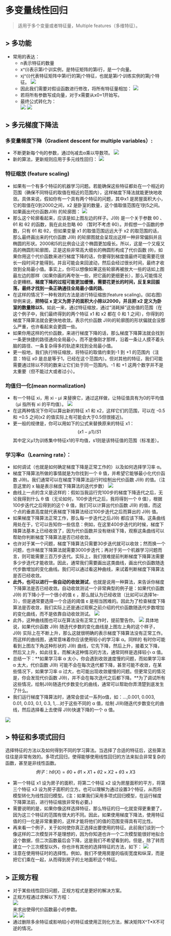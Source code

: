 # 多变量线性回归

> 适用于多个变量或者特征量，Multiple features（多维特征）。

## > 多功能
- 常用的表达：
    - n表示特征的数量
    - x^(i)表示第i个训实例，是特征矩阵的第i行，是一个向量。
    - xj^(i)代表特征矩阵中第i行的第j个特征，也就是第i个训练实例的第j个特征。
    ![](./pic/5-1.png)
    - 因此我们需要对假设函数进行修改，将所有特征量相加：
    ![](./pic/5-2.png)
    - 若将所有参数写成向量，对于x需要从x0=1开始写。
    - 最终公式转化为：<br>
    ![](./pic/5-3.png)
    ![](./pic/5-4.png)

## > 多元梯度下降法

### 多变量梯度下降（Gradient descent for multiple variables）:
- 不断更新每个θj的参数，通过θj减去α乘以导数项。
 ![](./pic/5-5.png)
- 新的算法，更新规则应用于多元线性回归：
 ![](./pic/5-6.png)

### 特征缩放 (feature scaling)
- 如果有一个有多个特征的机器学习问题。若能确保这些特征都处在一个相近的范围（确保不同特征的取值在相近的范围内），这样梯度下降法就能更快地收敛。具体来说，假如你有一个具有两个特征的问题，其中x1 是房屋面积大小，它的取值在0到2000之间，x2 是卧室的数量，这个值取值范围在1到5之间。如果画出代价函数J(θ) 的轮廓图：
![](./pic/5-7.png)
- 那么这个轮廓看起来，应该是如上图左边的样子。J(θ) 是一个关于参数 θ0 、θ1 和 θ2 的函数，我在此处忽略 θ0 （暂时不考虑 θ0）。并假想一个函数的参数，只有 θ1 和 θ2，但如果变量 x1 的取值范围远远大于 x2 的取范围的话，那么最终画出来的代价函数 J(θ) 的轮廓图就会呈现出这样一种非常偏斜并且椭圆的形状。2000和5的比例会让这个椭圆更加瘦长。所以，这是一个又瘦又高的椭圆形轮廓图，正是这些非常高大细长的椭圆形构成了代价函数 (θ)，如果你用这个代价函数来进行梯度下降的话，你要得到梯度值最终可能需要花很长一段时间才能得到。并且可能会来回波动，然后会经过很长时间，最终才收敛到全局最小值。事实上，你可以想像如果这些轮廓再被放大一些的话如上图最左边的那样（如果你画的再夸张一些，把它画的更细更长），那么可能情况会更糟糕。**梯度下降的过程可能更加缓慢，需要花更长的时间，反复来回振荡，最终才找到一条正确通往全局最小值的路**。
- 在这样的情况下一种有效的方法是进行特征缩放(feature scaling)。(如右图)举例来说，**把特征 x 定义为房子的面积大小除以2000，并且把 x2 定义为卧室的数量除以5**。如此一来，通过特征缩放，通过“消耗掉”这些值的范围（在这个例子中，我们最终得到的两个特征 x1 和 x2 都在 0 和 1 之间），你得到的梯度下降算法就会更快地收敛。表示代价函数 J(θ)的轮廓图的形状偏就会没那么严重，也许看起来会更圆一些。
- 如果你用这样的代价函数，来进行梯度下降的话，那么梯度下降算法就会找到一条更快捷的路径通向全局最小，而不是像刚才那样，沿着一条让人摸不着头脑的路径、一条复杂得多的轨迹来找到全局最小值。
- 更一般地，我们执行特征缩放，将特征的取值约束到-1 到 +1 的范围内（注意：特征 x0 是总是等于1，已经在这个范围内）。但对其他的特征，我们可能需要通过除以不同的数来让它们处于同一范围内。-1 和 +1 这两个数字并不是太重要（但不能过大或者过小）。

### 均值归一化(mean normalization)
- 有一个特征 xi，用 xi - μi 来替换它，通过这样做，让特征值具有为0的平均值（μi 指所有 xi 的平均值）。
![](./pic/5-8.png)
- 在这两种情况下你可以算出新的特征 x1 和 x2，这样它们的范围，可以在 -0.5 和 +0.5 之间(x2 的值实际上有可能会大于0.5但很接近)。
- 更一般的规律是，你可以用如下的公式来替换原来的特征 x1：
 $$
 (x1 - μ1)/S1
 $$
其中定义μ1为训练集中特征x1的平均值，s1则是该特征值的范围（标准差）。

### 学习率α（Learning rate）：
- 如何调试（也就是如何确定梯度下降是正常工作的）以及如何选择学习率 α。
- 梯度下降算法所做的事情就是为你找到一个 θ 值，并希望它能够最小化代价函数 J(θ)。我们通常可以在梯度下降算法运行时绘制出代价函数 J(θ) 的值。（注意这里的 x 轴是表示梯度下降算法的迭代步数）
![](./pic/5-9.png)
- 曲线上一点的含义是这样的：假如当我运行完100步的梯度下降迭代之后，无论我得到什么 θ 值（无论如何，100步迭代之后，我将得到一个 θ 值），根据100步迭代之后得到的这个 θ 值，我们可以计算出代价函数 J(θ) 的值，而这个点的垂直高度就代表梯度下降算法经过100步迭代之后而算出的 J(θ) 值。
- 如果梯度下降算法正常工作，那么每一步迭代之后J(θ) 都应该下降。这条曲线用处在于，它可以告知你一些信息：例如，在这里400步迭代的时候，梯度下降算法基本上已经收敛了，因为代价函数并没有继续下降，观察这条曲线可以帮助你判断梯度下降算法是否已经收敛。
- 也许对于某一个问题，梯度下降算法只需要30步迭代就可以收敛；然而换一个问题，也许梯度下降算法就需要3000步迭代；再对于另一个机器学习问题而言，则可能需要三百万步迭代。实际上，我们很难提前判断梯度下降算法需要多少步迭代才能收敛。因此，通常我们需要画出这类曲线，画出代价函数随迭代步数增加的变化曲线。我们可以通过看这种曲线，来试着判断梯度下降算法是否已经收敛。
- **此外，也可以进行一些自动的收敛测试**，也就是说用一种算法，来告诉你梯度下降算法是否已经收敛。自动收敛测试一个非常典型的例子是：如果代价函数 J(θ) 的下降小于一个很小的值 ε ，那么就认为已经收敛（比如可以选择1e-3），但是通常要选择一个合适的阈值 ε 是相当困难的。因此为了检查梯度下降算法是否收敛，我们实际上还是通过观察之前介绍的代价函数随迭代步数增加的变化曲线，而不是依靠自动收敛测试。
![](./pic/5-10.png)
- 此外，这种曲线图也可以在算法没有正常工作时，提前警告你。
![](./pic/5-11.png)
具体地说，如果代价函数 J(θ) 随迭代步数的变化曲线是上图左上角的这个样子，J(θ) 实际上在不断上升，那么这就很明确的表示梯度下降算法没有正常工作。而这样的曲线图，通常意味着你应该使用较小的学习率 α。同样的 有时你可能看到上图左下角这种形状的 J(θ) 曲线，它先下降，然后上升，接着又下降，然后又上升，如此往复。而解决这种情况的方法，通常同样是选择较小 α 值。
- 总结一下：**如果学习率 α 太小，你会遇到收敛速度慢的问题，而如果学习率 α 太大，代价函数 J(θ) 可能不会在每次迭代都下降，甚至可能不收敛，在某些情况下，如果学习率 α 过大，也可能出现收敛缓慢的问题。但更常见的情况是，你会发现代价函数 J(θ)，并不会在每次迭代之后都下降。**为了调试所有这些情况，绘制J(θ)随迭代步数变化的曲线，通常可以帮助你弄清楚到底发生了什么。
- 我们运行梯度下降算法时，通常会尝试一系列α值，如：…,0.001, 0.003, 0.01, 0.03, 0.1, 0.3, 1,…对于这些不同的 α 值，绘制 J(θ)随迭代步数变化的曲线，然后选择看上去使得 J(θ)快速下降的一个 α 值。

![](./pic/5-12.png)

## > 特征和多项式回归
选择特征的方法以及如何得到不同的学习算法。当选择了合适的特征后，这些算法往往是非常有效的。多项式回归，使得能够使用线性回归的方法来拟合非常复杂的函数，甚至是非线性函数。
$$
例子：hθ(X) = θ0 +θ1 × X1+ θ2 × X2 + θ3 × X3
$$

- 第一个特征 x1 设为房子的面积，将第二个特征 x2 设为房屋面积的平方，将第三个特征 x3 设为房子面积的立方。也可以理解为通过设置3个特征，从而将模型转化为线性回归模型。(注：如果我们采用多项式回归模型，在运行梯度下降算法前，进行特征缩放非常有必要。)
- 需要说明的是，如果你像这样选择特征，那么特征的归一化就变得更重要了，因为这三个特征的范围有很大的不同。因此，如果使用梯度下降法，使用特征值的归一化是非常重要的，这样才能将他们的值的范围变得具有可比性。
- 再来看一个例子，关于如何使你真正选择出要使用的特征。此前我们谈到一个像这样的二次模型并不是理想的，因为你知道也许一个二次模型能很好地拟合这个数据，但二次函数最后会下降，这是我们不希望看到的。但是，除了转而建立一个三次模型以外，你也许有其他的选择特征的方法，如下：
![](./pic/5-13.png)
- 注意在使用特征时的选择性。例如，我们不使用房屋的临街宽度和纵深，而是把它们乘在一起，从而得到房子的土地面积这个特征。

## > 正规方程
- 对于某些线性回归问题，正规方程式是更好的解决方案。
- 正规方程通过求解以下方程：<br>
![](./pic/5-14.png)<br>
来求出使得代价函数最小的参数。<br>
![](./pic/5-15.png)
![](./pic/5-16.png)
- 通过删除多余特征或影响较小的特征或使用正则化方法，解决矩阵X^T*X不可逆的情况。